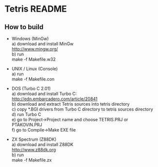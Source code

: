 Tetris README
=============
      
How to build
------------

* Windows (MinGw)  
  a) download and install MinGw  
     http://www.mingw.org/  
  b) run  
     make -f Makefile.w32  
     
* UNIX / Linux (Console)  
  a) run  
     make -f Makefile.con  

* DOS (Turbo C 2.01)  
  a) download and install Turbo C:  
     http://edn.embarcadero.com/article/20841  
  b) download and extract Tetris sources into tetris directory  
  c) copy *.BGI drivers from Turbo C directory to tetris sources directory  
  d) run Turbo C  
  e) go to Project->Project name and choose TETRIS.PRJ or PTAKOVIN.PRJ  
  f) go to Compile->Make EXE file  

* ZX Spectrum (Z88DK)  
  a) download and install Z88DK  
     http://www.z88dk.org  
  b) run  
     make -f Makefile.zx  

